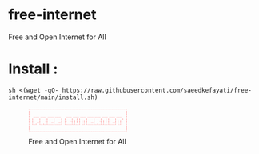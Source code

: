 # free-internet
Free and Open Internet for All


# Install :
```
sh <(wget -qO- https://raw.githubusercontent.com/saeedkefayati/free-internet/main/install.sh)
```


<figure>
  <pre role="img" aria-label="ASCII BANNER" style="color: red; font-size:0.25rem;">
.--------------------------------------------------------------------------------.
|                                                                                |
|                                                                                |
|   _____ _____ _____ _____    _____ _____ _____ _____ _____ _____ _____ _____   |
|  |   __| __  |   __|   __|  |     |   | |_   _|   __| __  |   | |   __|_   _|  |
|  |   __|    -|   __|   __|  |-   -| | | | | | |   __|    -| | | |   __| | |    |
|  |__|  |__|__|_____|_____|  |_____|_|___| |_| |_____|__|__|_|___|_____| |_|    |
|                                                                                |
|                                                                                |
'--------------------------------------------------------------------------------'
  </pre>
  <figcaption id="banner-caption"> Free and Open Internet for All </figcaption>
</figure>